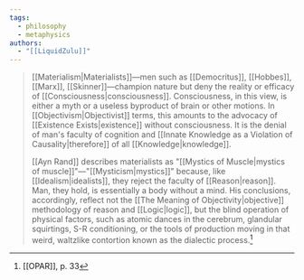 ```yaml
---
tags:
  - philosophy
  - metaphysics
authors:
  - "[[LiquidZulu]]"
---
```


>[[Materialism|Materialists]]—men such as [[Democritus]], [[Hobbes]], [[Marx]], [[Skinner]]—champion nature but deny the reality or efficacy of [[Consciousness|consciousness]]. Consciousness, in this view, is either a myth or a useless byproduct of brain or other motions. In [[Objectivism|Objectivist]] terms, this amounts to the advocacy of [[Existence Exists|existence]] without consciousness. It is the denial of man's faculty of cognition and [[Innate Knowledge as a Violation of Causality|therefore]] of all [[Knowledge|knowledge]].
>
>[[Ayn Rand]] describes materialists as "[[Mystics of Muscle|mystics of muscle]]"—"[[Mysticism|mystics]]" because, like [[Idealism|idealists]], they reject the faculty of [[Reason|reason]]. Man, they hold, is essentially a body without a mind. His conclusions, accordingly, reflect not the [[The Meaning of Objectivity|objective]] methodology of reason and [[Logic|logic]], but the blind operation of physical factors, such as atomic dances in the cerebrum, glandular squirtings, S-R conditioning, or the tools of production moving in that weird, waltzlike contortion known as the dialectic process.[^1]

[^1]: [[OPAR]], p. 33